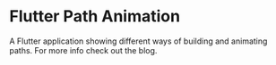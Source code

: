 # Flutter Path Animation

A Flutter application showing different ways of building and animating paths. For more info check out the blog.


